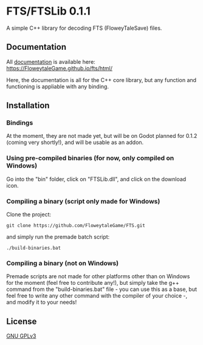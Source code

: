 
# FTS/FTSLib 0.1.1

A simple C++ library for decoding FTS (FloweyTaleSave) files.


## Documentation

All [documentation](https://FloweytaleGame.github.io/fts/html/) is available here: https://FloweytaleGame.github.io/fts/html/

Here, the documentation is all for the C++ core library, but any function and functioning is appliable with any binding.


## Installation

### Bindings

At the moment, they are not made yet, but will be on Godot planned for 0.1.2 (coming very shortly!), and will be usable as an addon.

### Using pre-compiled binaries (for now, only compiled on Windows)

Go into the "bin" folder, click on "FTSLib.dll", and click on the download icon.

### Compiling a binary (script only made for Windows)

Clone the project:
```
git clone https://github.com/FloweytaleGame/FTS.git
```

and simply run the premade batch script:
```
./build-binaries.bat
```

### Compiling a binary (not on Windows)

Premade scripts are not made for other platforms other than on Windows for the moment (feel free to contribute any!), but simply take the g++ command from the "build-binaries.bat" file - you can use this as a base, but feel free to write any other command with the compiler of your choice -, and modify it to your needs!
## License

[GNU GPLv3](https://www.gnu.org/licenses/gpl-3.0.en.html)